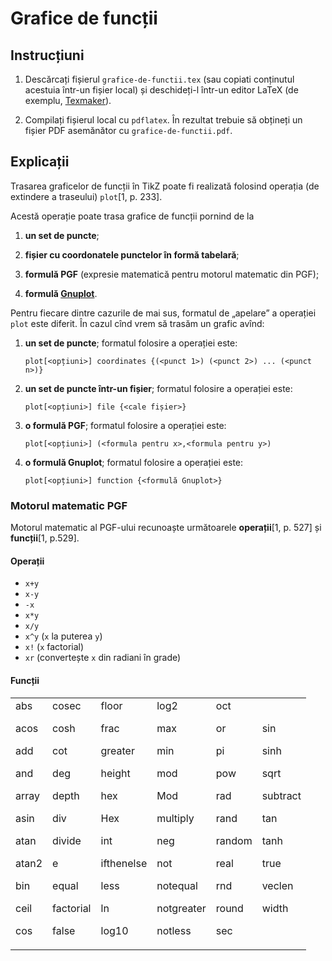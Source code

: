 Grafice de funcții
==================

Instrucțiuni
------------

1. Descărcați fișierul `grafice-de-functii.tex` (sau copiati conținutul acestuia într-un fișier local) și deschideți-l într-un editor LaTeX (de exemplu, [Texmaker](https://github.com/vundicind/grafice-in-latex-cu-pgf-tikz-atelier#editoare-latex)).

2. Compilați fișierul local cu `pdflatex`. În rezultat trebuie să obțineți un fișier PDF asemănător cu `grafice-de-functii.pdf`.

Explicații
----------

Trasarea graficelor de funcții în TikZ poate fi realizată folosind operația (de extindere a traseului) `plot`[1, p. 233].

Acestă operație poate trasa grafice de funcții pornind de la 

1. **un set de puncte**;

2. **fișier cu coordonatele punctelor în formă tabelară**;

3. **formulă PGF** (expresie matematică pentru motorul matematic din PGF);

4. **formulă [Gnuplot](http://gnuplot.info/)**.

Pentru fiecare dintre cazurile de mai sus, formatul de „apelare” a operației `plot` este diferit. 
În cazul cînd vrem să trasăm un grafic avînd: 

1.  **un set de puncte**; formatul folosire a operației este:

    `plot[<opțiuni>] coordinates {(<punct 1>) (<punct 2>) ... (<punct n>)}`

2. **un set de puncte într-un fișier**; formatul folosire a operației este:

    `plot[<opțiuni>] file {<cale fișier>}`

3. **o formulă PGF**; formatul folosire a operației este:

    `plot[<opțiuni>] (<formula pentru x>,<formula pentru y>)`

4. **o formulă Gnuplot**; formatul folosire a operației este:

    `plot[<opțiuni>] function {<formulă Gnuplot>}`

### Motorul matematic PGF

Motorul matematic al PGF-ului recunoaște următoarele **operații**[1, p. 527] și **funcții**[1, p.529].

#### Operații

* `x+y`
* `x-y`
* `-x` 
* `x*y`
* `x/y`
* `x^y` (`x` la puterea `y`) 
* `x!` (`x` factorial) 
* `xr` (convertește `x` din radiani în grade)

#### Funcții

<table>
<tr>
<td>
abs

acos

add

and

array

asin

atan

atan2

bin

ceil

cos
</td>
<td>
cosec

cosh

cot

deg

depth

div

divide

e

equal

factorial

false
</td>
<td>
floor

frac

greater

height

hex

Hex

int

ifthenelse

less

ln

log10
</td>
<td>
log2

max

min

mod

Mod

multiply

neg

not

notequal

notgreater

notless
</td>
<td>
oct

or

pi

pow

rad

rand

random

real

rnd

round

sec
</td>
<td>
sin

sinh

sqrt

subtract

tan

tanh

true

veclen

width
</td>
</tr>
</table>
